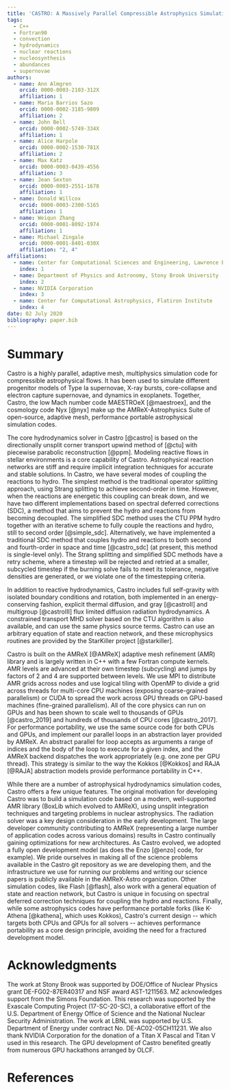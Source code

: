 ```yaml
---
title: 'CASTRO: A Massively Parallel Compressible Astrophysics Simulation Code'
tags:
  - C++
  - Fortran90
  - convection
  - hydrodynamics
  - nuclear reactions
  - nucleosynthesis
  - abundances
  - supernovae
authors:
  - name: Ann Almgren
    orcid: 0000-0003-2103-312X
    affiliation: 1
  - name: Maria Barrios Sazo
    orcid: 0000-0002-3185-9809
    affiliation: 2
  - name: John Bell
    orcid: 0000-0002-5749-334X
    affiliation: 1
  - name: Alice Harpole
    orcid: 0000-0002-1530-781X
    affiliation: 2
  - name: Max Katz
    orcid: 0000-0003-0439-4556
    affiliation: 3
  - name: Jean Sexton
    orcid: 0000-0003-2551-1678
    affiliation: 1
  - name: Donald Willcox
    orcid: 0000-0003-2300-5165
    affiliation: 1
  - name: Weiqun Zhang
    orcid: 0000-0001-8092-1974
    affiliation: 1
  - name: Michael Zingale
    orcid: 0000-0001-8401-030X
    affiliation: "2, 4"
affiliations:
  - name: Center for Computational Sciences and Engineering, Lawrence Berkeley National Laboratory
    index: 1
  - name: Department of Physics and Astronomy, Stony Brook University
    index: 2
  - name: NVIDIA Corporation
    index: 3
  - name: Center for Computational Astrophysics, Flatiron Institute
    index: 4
date: 02 July 2020
bibliography: paper.bib
---
```


# Summary 
Castro is a highly parallel, adaptive mesh, multiphysics
simulation code for compressible astrophysical flows.  It has been
used to simulate different progenitor models of Type Ia supernovae,
X-ray bursts, core-collapse and electron capture supernovae, and
dynamics in exoplanets.  Together, Castro, the low Mach number code
MAESTROeX [@maestroex], and the cosmology code Nyx [@nyx] make up the
AMReX-Astrophysics Suite of open-source, adaptive mesh, performance
portable astrophysical simulation codes.

The core hydrodynamics solver in Castro [@castro] is based on the
directionally unsplit corner transport upwind method of [@ctu] with
piecewise parabolic reconstruction [@ppm].  Modeling reactive flows in
stellar environments is a core capability of Castro.  Astrophysical
reaction networks are stiff and require implicit integration
techniques for accurate and stable solutions.  In Castro, we have
several modes of coupling the reactions to hydro.  The simplest method
is the traditional operator splitting approach, using Strang splitting
to achieve second-order in time.  However, when the reactions are
energetic this coupling can break down, and we have two different
implementations based on spectral deferred corrections (SDC), a method
that aims to prevent the hydro and reactions from becoming decoupled.  The
simplified SDC method uses the CTU PPM hydro together with an
iterative scheme to fully couple the reactions and hydro, still to
second order [@simple_sdc].  Alternatively, we have implemented a
traditional SDC method that couples hydro and reactions to both second
and fourth-order in space and time [@castro_sdc] (at present, this
method is single-level only).  The Strang splitting and simplified SDC
methods have a retry scheme, where a timestep will be rejected and retried
at a smaller, subcycled timestep if the burning solve fails to meet its
tolerance, negative densities are generated, or we violate one of the
timestepping criteria.

In addition to reactive hydrodynamics, Castro includes full
self-gravity with isolated boundary conditions and rotation, both
implemented in an energy-conserving fashion, explicit thermal
diffusion, and gray [@castroII] and multigroup [@castroIII] flux
limited diffusion radiation hydrodynamics.  A constrained transport
MHD solver based on the CTU algorithm is also available, and can use
the same physics source terms.  Castro can use an arbitrary equation of
state and reaction network, and these microphysics routines are
provided by the StarKiller project [@starkiller].

Castro is built on the AMReX [@AMReX] adaptive mesh refinement (AMR)
library and is largely written in C++ with a few Fortran compute
kernels.  AMR levels are advanced at their own timestep (subcycling)
and jumps by factors of 2 and 4 are supported between levels.  We use
MPI to distribute AMR grids across nodes and use logical tiling with
OpenMP to divide a grid across threads for multi-core CPU machines
(exposing coarse-grained parallelism) or CUDA to spread the work across
GPU threads on GPU-based machines (fine-grained parallelism).  All of
the core physics can run on GPUs and has been shown to scale well to
thousands of GPUs [@castro_2019] and hundreds of thousands of CPU cores
[@castro_2017].  For performance portability, we use the same source code
for both CPUs and GPUs, and implement our parallel loops in an abstraction
layer provided by AMReX. An abstract parallel for loop accepts as arguments
a range of indices and the body of the loop to execute for a given index,
and the AMReX backend dispatches the work appropriately (e.g. one zone per
GPU thread). This strategy is similar to the way the Kokkos [@Kokkos] and
RAJA [@RAJA] abstraction models provide performance portability in C++.

While there are a number of astrophysical hydrodynamics simulation codes, Castro
offers a few unique features.  The original motivation for developing
Castro was to build a simulation code based on a modern,
well-supported AMR library (BoxLib which evolved to AMReX), using
unsplit integration techniques and targeting problems in nuclear
astrophysics.  The radiation solver was a key design consideration in
the early development.  The large developer community contributing to AMReX
(representing a large number of application codes across various domains)
results in Castro continually gaining optimizations for new
architectures.  As Castro evolved, we adopted a fully open development
model (as does the Enzo [@enzo] code, for example).  We pride ourselves in
making all of the science problems available in the Castro git repository as
we are developing them, and the infrastructure we use for running our problems
and writing our science papers is publicly available in the AMReX-Astro organization.
Other simulation codes, like Flash [@flash], also work with a general equation of
state and reaction network, but Castro is unique in focusing on
spectral deferred correction techniques for coupling the hydro and
reactions.  Finally, while some astrophysics codes have performance portable forks
(like K-Athena [@kathena], which uses Kokkos), Castro's current design -- which targets both
CPUs and GPUs for all solvers -- achieves performance portability as a core
design principle, avoiding the need for a fractured development model.




# Acknowledgments

The work at Stony Brook was supported by DOE/Office of Nuclear Physics
grant DE-FG02-87ER40317 and NSF award AST-1211563.  MZ acknowledges
support from the Simons Foundation.  This research was supported by
the Exascale Computing Project (17-SC-20-SC), a collaborative effort
of the U.S. Department of Energy Office of Science and the National
Nuclear Security Administration.  The work at LBNL was supported by
U.S. Department of Energy under contract No. DE-AC02-05CH11231.  We
also thank NVIDIA Corporation for the donation of a Titan X Pascal and
Titan V used in this research.  The GPU development of Castro
benefited greatly from numerous GPU hackathons arranged by OLCF.

# References

